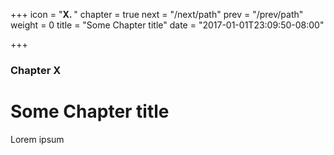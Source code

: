 +++
icon = "<b>X. </b>"
chapter = true
next = "/next/path"
prev = "/prev/path"
weight = 0
title = "Some Chapter title"
date = "2017-01-01T23:09:50-08:00"

+++

### Chapter X

# Some Chapter title

Lorem ipsum
